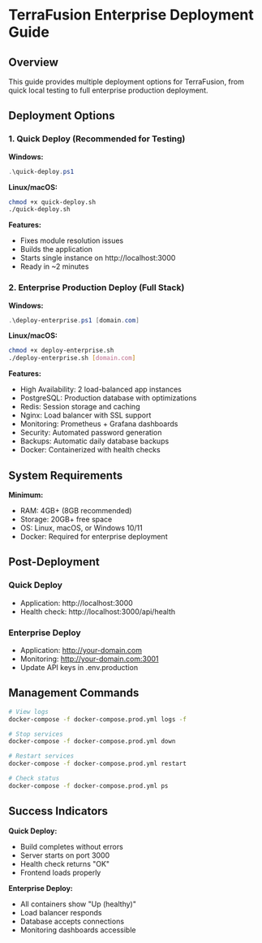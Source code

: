 # TerraFusion Enterprise Deployment Guide

## Overview

This guide provides multiple deployment options for TerraFusion, from quick local testing to full enterprise production deployment.

## Deployment Options

### 1. Quick Deploy (Recommended for Testing)

**Windows:**

```powershell
.\quick-deploy.ps1
```

**Linux/macOS:**

```bash
chmod +x quick-deploy.sh
./quick-deploy.sh
```

**Features:**

- Fixes module resolution issues
- Builds the application
- Starts single instance on http://localhost:3000
- Ready in ~2 minutes

### 2. Enterprise Production Deploy (Full Stack)

**Windows:**

```powershell
.\deploy-enterprise.ps1 [domain.com]
```

**Linux/macOS:**

```bash
chmod +x deploy-enterprise.sh
./deploy-enterprise.sh [domain.com]
```

**Features:**

- High Availability: 2 load-balanced app instances
- PostgreSQL: Production database with optimizations
- Redis: Session storage and caching
- Nginx: Load balancer with SSL support
- Monitoring: Prometheus + Grafana dashboards
- Security: Automated password generation
- Backups: Automatic daily database backups
- Docker: Containerized with health checks

## System Requirements

**Minimum:**

- RAM: 4GB+ (8GB recommended)
- Storage: 20GB+ free space
- OS: Linux, macOS, or Windows 10/11
- Docker: Required for enterprise deployment

## Post-Deployment

### Quick Deploy

- Application: http://localhost:3000
- Health check: http://localhost:3000/api/health

### Enterprise Deploy

- Application: http://your-domain.com
- Monitoring: http://your-domain.com:3001
- Update API keys in .env.production

## Management Commands

```bash
# View logs
docker-compose -f docker-compose.prod.yml logs -f

# Stop services
docker-compose -f docker-compose.prod.yml down

# Restart services
docker-compose -f docker-compose.prod.yml restart

# Check status
docker-compose -f docker-compose.prod.yml ps
```

## Success Indicators

**Quick Deploy:**

- Build completes without errors
- Server starts on port 3000
- Health check returns "OK"
- Frontend loads properly

**Enterprise Deploy:**

- All containers show "Up (healthy)"
- Load balancer responds
- Database accepts connections
- Monitoring dashboards accessible
